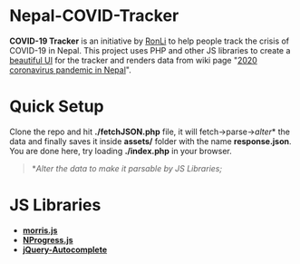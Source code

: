 # Nepal-COVID-Tracker
**COVID-19 Tracker** is an initiative by [RonLi](https://www.ronli.io) to help people track the crisis of COVID-19 in Nepal. This project uses PHP and other JS libraries to create a [beautiful UI](https://www.ronli.io/F1/COVID-19/np/) for the tracker and renders data from wiki page "[2020 coronavirus pandemic in Nepal](https://en.wikipedia.org/wiki/2020_coronavirus_pandemic_in_Nepal)".



# Quick Setup
Clone the repo and hit **./fetchJSON.php** file, it will fetch->parse->*alter** the data and finally saves it inside **assets/** folder with the name **response.json**.  You are done here, try loading **./index.php** in your browser.
> **Alter the data to make it parsable by JS Libraries;*



# JS Libraries
- **[morris.js](http://morrisjs.github.io/morris.js/)** 
- **[NProgress.js](https://github.com/rstacruz/nprogress)**
- **[jQuery-Autocomplete](https://github.com/devbridge/jQuery-Autocomplete)**

